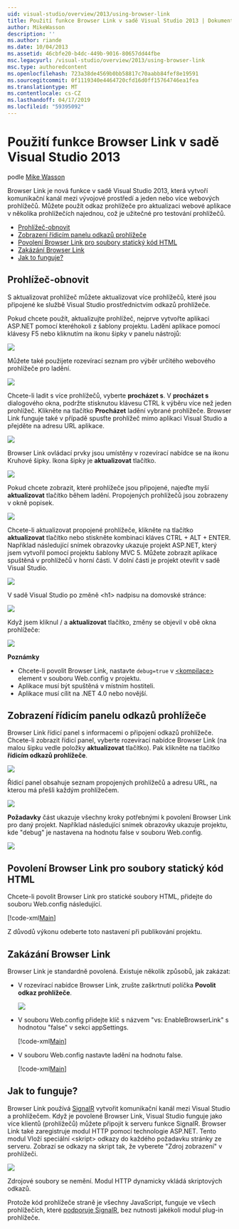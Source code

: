 ```yaml
---
uid: visual-studio/overview/2013/using-browser-link
title: Použití funkce Browser Link v sadě Visual Studio 2013 | Dokumentace Microsoftu
author: MikeWasson
description: ''
ms.author: riande
ms.date: 10/04/2013
ms.assetid: 46cbfe20-b4dc-449b-9016-80657dd44fbe
msc.legacyurl: /visual-studio/overview/2013/using-browser-link
msc.type: authoredcontent
ms.openlocfilehash: 723a38de4569b0bb58817c70aabb84fef8e19591
ms.sourcegitcommit: 0f1119340e4464720cfd16d0ff15764746ea1fea
ms.translationtype: MT
ms.contentlocale: cs-CZ
ms.lasthandoff: 04/17/2019
ms.locfileid: "59395092"
---
```

# <a name="using-browser-link-in-visual-studio-2013"></a>Použití funkce Browser Link v sadě Visual Studio 2013

podle [Mike Wasson](https://github.com/MikeWasson)

Browser Link je nová funkce v sadě Visual Studio 2013, která vytvoří komunikační kanál mezi vývojové prostředí a jeden nebo více webových prohlížečů. Můžete použít odkaz prohlížeče pro aktualizaci webové aplikace v několika prohlížečích najednou, což je užitečné pro testování prohlížečů.

- [Prohlížeč-obnovit](#browser-refresh)
- [Zobrazení řídicím panelu odkazů prohlížeče](#dashboard)
- [Povolení Browser Link pro soubory statický kód HTML](#static-html)
- [Zakázání Browser Link](#disabling)
- [Jak to funguje?](#how-it-works)

<a id="browser-refresh"></a>
## <a name="browser-refresh"></a>Prohlížeč-obnovit

S aktualizovat prohlížeč můžete aktualizovat více prohlížečů, které jsou připojené ke službě Visual Studio prostřednictvím odkazů prohlížeče.

Pokud chcete použít, aktualizujte prohlížeč, nejprve vytvořte aplikaci ASP.NET pomocí kteréhokoli z šablony projektu. Ladění aplikace pomocí klávesy F5 nebo kliknutím na ikonu šipky v panelu nástrojů:

![](using-browser-link/_static/image1.png)

Můžete také použijete rozevírací seznam pro výběr určitého webového prohlížeče pro ladění.

![](using-browser-link/_static/image2.png)

Chcete-li ladit s více prohlížečů, vyberte **procházet s**. V **procházet s** dialogového okna, podržte stisknutou klávesu CTRL k výběru více než jeden prohlížeč. Klikněte na tlačítko **Procházet** ladění vybrané prohlížeče. Browser Link funguje také v případě spusťte prohlížeč mimo aplikaci Visual Studio a přejděte na adresu URL aplikace.

![](using-browser-link/_static/image3.png)

Browser Link ovládací prvky jsou umístěny v rozevírací nabídce se na ikonu Kruhové šipky. Ikona šipky je **aktualizovat** tlačítko.

![](using-browser-link/_static/image4.png)

Pokud chcete zobrazit, které prohlížeče jsou připojené, najeďte myší **aktualizovat** tlačítko během ladění. Propojených prohlížečů jsou zobrazeny v okně popisek.

![](using-browser-link/_static/image5.png)

Chcete-li aktualizovat propojené prohlížeče, klikněte na tlačítko **aktualizovat** tlačítko nebo stiskněte kombinaci kláves CTRL + ALT + ENTER. Například následující snímek obrazovky ukazuje projekt ASP.NET, který jsem vytvořil pomocí projektu šablony MVC 5. Můžete zobrazit aplikace spuštěná v prohlížečů v horní části. V dolní části je projekt otevřít v sadě Visual Studio.

![](using-browser-link/_static/image6.png)

V sadě Visual Studio po změně &lt;h1&gt; nadpisu na domovské stránce:

![](using-browser-link/_static/image7.png)

Když jsem kliknul / a **aktualizovat** tlačítko, změny se objevil v obě okna prohlížeče:

![](using-browser-link/_static/image8.png)

**Poznámky**

- Chcete-li povolit Browser Link, nastavte `debug=true` v [ &lt;kompilace&gt; ](https://msdn.microsoft.com/library/s10awwz0(v=vs.85).aspx) element v souboru Web.config v projektu.
- Aplikace musí být spuštěná v místním hostiteli.
- Aplikace musí cílit na .NET 4.0 nebo novější.

<a id="dashboard"></a>
## <a name="viewing-the-browser-link-dashboard"></a>Zobrazení řídicím panelu odkazů prohlížeče

Browser Link řídicí panel s informacemi o připojení odkazů prohlížeče. Chcete-li zobrazit řídicí panel, vyberte rozevírací nabídce Browser Link (na malou šipku vedle položky **aktualizovat** tlačítko). Pak klikněte na tlačítko **řídicím odkazů prohlížeče**.

![](using-browser-link/_static/image9.png)

Řídicí panel obsahuje seznam propojených prohlížečů a adresu URL, na kterou má přešli každým prohlížečem.

![](using-browser-link/_static/image10.png)

**Požadavky** část ukazuje všechny kroky potřebnými k povolení Browser Link pro daný projekt. Například následující snímek obrazovky ukazuje projektu, kde "debug" je nastavena na hodnotu false v souboru Web.config.

![](using-browser-link/_static/image11.png)

<a id="static-html"></a>
## <a name="enabling-browser-link-for-static-html-files"></a>Povolení Browser Link pro soubory statický kód HTML

Chcete-li povolit Browser Link pro statické soubory HTML, přidejte do souboru Web.config následující.

[!code-xml[Main](using-browser-link/samples/sample1.xml)]

Z důvodů výkonu odeberte toto nastavení při publikování projektu.

<a id="disabling"></a>
## <a name="disabling-browser-link"></a>Zakázání Browser Link

Browser Link je standardně povolená. Existuje několik způsobů, jak zakázat:

- V rozevírací nabídce Browser Link, zrušte zaškrtnutí políčka **Povolit odkaz prohlížeče**. 

    ![](using-browser-link/_static/image12.png)
- V souboru Web.config přidejte klíč s názvem "vs: EnableBrowserLink" s hodnotou "false" v sekci appSettings. 

    [!code-xml[Main](using-browser-link/samples/sample2.xml)]
- V souboru Web.config nastavte ladění na hodnotu false. 

    [!code-xml[Main](using-browser-link/samples/sample3.xml)]

<a id="how-it-works"></a>
## <a name="how-does-it-work"></a>Jak to funguje?

Browser Link používá [SignalR](../../../signalr/index.md) vytvořit komunikační kanál mezi Visual Studio a prohlížečem. Když je povolené Browser Link, Visual Studio funguje jako více klientů (prohlížečů) můžete připojit k serveru funkce SignalR. Browser Link také zaregistruje modul HTTP pomocí technologie ASP.NET. Tento modul Vloží speciální &lt;skript&gt; odkazy do každého požadavku stránky ze serveru. Zobrazí se odkazy na skript tak, že vyberete "Zdroj zobrazení" v prohlížeči.

![](using-browser-link/_static/image13.png)

Zdrojové soubory se nemění. Modul HTTP dynamicky vkládá skriptových odkazů.

Protože kód prohlížeče straně je všechny JavaScript, funguje ve všech prohlížečích, které [podporuje SignalR](../../../signalr/overview/getting-started/supported-platforms.md), bez nutnosti jakékoli modul plug-in prohlížeče.
